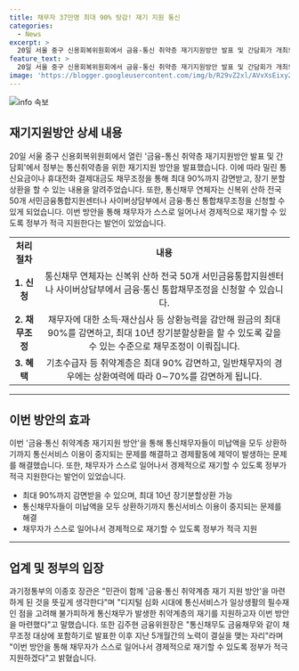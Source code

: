 ```yaml
---
title: 채무자 37만명 최대 90% 탕감! 재기 지원 통신
categories:
  - News
excerpt: >
  20일 서울 중구 신용회복위원회에서 금융-통신 취약층 재기지원방안 발표 및 간담회가 개최되었다. 채무조정을 통해 통신요금과 휴대전화 결제대금을 최대 90%까지 감면받고, 장기 분할 상환할 수 있도록 지원한다. 총 37만명이 혜택을 받을 것으로 예상되며, 통신채무 연체자는 신복위나 사이버상담부에서 신청 가능하다. 이에 따라 통신채무를 3개월 이상 성실하게 납부하면 통신서비스를 이용할 수 있게 된다. 또한 취약계층은 최대 90% 감면을 받으며, 재산심사 등을 토대로 최대 10년 장기분할상환도 가능하다.
feature_text: >
  20일 서울 중구 신용회복위원회에서 금융-통신 취약층 재기지원방안 발표 및 간담회가 개최되었다. 채무조정을 통해 통신요금과 휴대전화 결제대금을 최대 90%까지 감면받고, 장기 분할 상환할 수 있도록 지원한다. 총 37만명이 혜택을 받을 것으로 예상되며, 통신채무 연체자는 신복위나 사이버상담부에서 신청 가능하다. 이에 따라 통신채무를 3개월 이상 성실하게 납부하면 통신서비스를 이용할 수 있게 된다. 또한 취약계층은 최대 90% 감면을 받으며, 재산심사 등을 토대로 최대 10년 장기분할상환도 가능하다.
image: 'https://blogger.googleusercontent.com/img/b/R29vZ2xl/AVvXsEixyZcFfHzMRdzZMjFBmAUKJYCLCGyLL1o632UiGVXcaFdKo_bkvkuCioo0uUKlGfBVcT3P84aROyZIXSBEx3Aw5nCQ3pTgDom1WDC4m8eifvWiAmWEEVb4x6G_l8C0QH225ldMjyaFvpxGEBGNO37VmDTDMHGhJPq73UglMfDca1-0aw/s1600/blogspot.png'
---
```


<p><img src="https://blogger.googleusercontent.com/img/b/R29vZ2xl/AVvXsEixyZcFfHzMRdzZMjFBmAUKJYCLCGyLL1o632UiGVXcaFdKo_bkvkuCioo0uUKlGfBVcT3P84aROyZIXSBEx3Aw5nCQ3pTgDom1WDC4m8eifvWiAmWEEVb4x6G_l8C0QH225ldMjyaFvpxGEBGNO37VmDTDMHGhJPq73UglMfDca1-0aw/s1600/blogspot.png" alt="info 속보" /></p>

<h2 data-ke-size="size26">재기지원방안 상세 내용</h2> 

<p data-ke-size="size16">20일 서울 중구 신용회복위원회에서 열린 '금융-통신 취약층 재기지원방안 발표 및 간담회'에서 정부는 통신취약층을 위한 재기지원 방안을 발표했습니다. 이에 따라 밀린 통신요금이나 휴대전화 결제대금도 채무조정을 통해 최대 90%까지 감면받고, 장기 분할 상환을 할 수 있는 내용을 알려주었습니다. 또한, 통신채무 연체자는 신복위 산하 전국 50개 서민금융통합지원센터나 사이버상담부에서 금융·통신 통합채무조정을 신청할 수 있게 되었습니다. 이번 방안을 통해 채무자가 스스로 일어나서 경제적으로 재기할 수 있도록 정부가 적극 지원한다는 발언이 있었습니다.</p>

<table>
  <tbody>
    <tr>
      <td style="text-align: center; height: 17px;"><b>처리절차</b></td>
      <td style="text-align: center; height: 17px;"><b>내용</b></td>
    </tr>
    <tr>
      <td style="text-align: center; height: 17px;"><b>1. 신청</b></td>
      <td style="text-align: center; height: 17px;">통신채무 연체자는 신복위 산하 전국 50개 서민금융통합지원센터나 사이버상담부에서 금융·통신 통합채무조정을 신청할 수 있습니다.</td>
    </tr>
    <tr>
      <td style="text-align: center; height: 17px;"><b>2. 채무조정</b></td>
      <td style="text-align: center; height: 17px;">채무자에 대한 소득·재산심사 등 상환능력을 감안해 원금의 최대 90%를 감면하고, 최대 10년 장기분할상환을 할 수 있도록 갚을 수 있는 수준으로 채무조정이 이뤄집니다.</td>
    </tr>
    <tr>
      <td style="text-align: center; height: 17px;"><b>3. 혜택</b></td>
      <td style="text-align: center; height: 17px;">기초수급자 등 취약계층은 최대 90% 감면하고, 일반채무자의 경우에는 상환여력에 따라 0∼70%를 감면하게 됩니다.</td>
    </tr>
  </tbody>
</table>

<hr>

<h2 data-ke-size="size26">이번 방안의 효과</h2>

<p data-ke-size="size16">이번 '금융·통신 취약계층 재기지원 방안'을 통해 통신채무자들이 미납액을 모두 상환하기까지 통신서비스 이용이 중지되는 문제를 해결하고 경제활동에 제약이 발생하는 문제를 해결했습니다. 또한, 채무자가 스스로 일어나서 경제적으로 재기할 수 있도록 정부가 적극 지원한다는 발언이 있었습니다.</p>

<ul>
  <li>최대 90%까지 감면받을 수 있으며, 최대 10년 장기분할상환 가능</li>
  <li>통신채무자들이 미납액을 모두 상환하기까지 통신서비스 이용이 중지되는 문제를 해결</li>
  <li>채무자가 스스로 일어나서 경제적으로 재기할 수 있도록 정부가 적극 지원</li>
</ul>

<hr>

<h2 data-ke-size="size26">업계 및 정부의 입장</h2>

<p data-ke-size="size16">과기정통부의 이종호 장관은 "민관이 함께 '금융·통신 취약계층 재기 지원 방안'을 마련하게 된 것을 뜻깊게 생각한다"며 "디지털 심화 시대에 통신서비스가 일상생활의 필수재인 점을 고려해 불가피하게 통신채무가 발생한 취약계층의 재기를 지원하고자 이번 방안을 마련했다"고 말했습니다. 또한 김주현 금융위원장은 "통신채무도 금융채무와 같이 채무조정 대상에 포함하기로 발표한 이후 지난 5개월간의 노력이 결실을 맺는 자리"라며 "이번 방안을 통해 채무자가 스스로 일어나서 경제적으로 재기할 수 있도록 정부가 적극 지원하겠다"고 밝혔습니다.</p>

